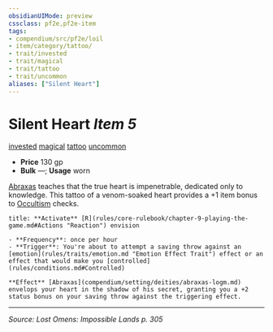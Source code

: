```yaml
---
obsidianUIMode: preview
cssclass: pf2e,pf2e-item
tags:
- compendium/src/pf2e/loil
- item/category/tattoo/
- trait/invested
- trait/magical
- trait/tattoo
- trait/uncommon
aliases: ["Silent Heart"]
---
```

# Silent Heart *Item 5*  
[invested](invested.md "Invested Item Trait")  [magical](magical.md "Magical Item Trait")  [tattoo](tattoo-lowg.md "Tattoo Item Trait")  [uncommon](uncommon.md "Uncommon Rarity Trait")  

- **Price** 130 gp
- **Bulk** —; **Usage** worn

[Abraxas](abraxas-logm.md) teaches that the true heart is impenetrable, dedicated only to knowledge. This tattoo of a venom-soaked heart provides a +1 item bonus to [Occultism](skills.md#Occultism) checks.

```ad-embed-ability
title: **Activate** [R](rules/core-rulebook/chapter-9-playing-the-game.md#Actions "Reaction") envision

- **Frequency**: once per hour
- **Trigger**: You're about to attempt a saving throw against an [emotion](rules/traits/emotion.md "Emotion Effect Trait") effect or an effect that would make you [controlled](rules/conditions.md#Controlled)

**Effect** [Abraxas](compendium/setting/deities/abraxas-logm.md) envelops your heart in the shadow of his secret, granting you a +2 status bonus on your saving throw against the triggering effect.
```


---
*Source: Lost Omens: Impossible Lands p. 305*